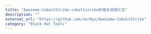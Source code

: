 ```yaml
---
title: "Awesome-CobaltStrike-cobaltstrike的相关资源汇总"
description: ""
external_url: "https://github.com/zer0yu/Awesome-CobaltStrike"
category: "Black Hat Tools"
---
```

